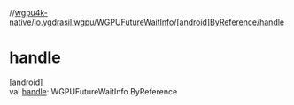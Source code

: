 //[wgpu4k-native](../../../../index.md)/[io.ygdrasil.wgpu](../../index.md)/[WGPUFutureWaitInfo](../index.md)/[[android]ByReference](index.md)/[handle](handle.md)

# handle

[android]\
val [handle](handle.md): WGPUFutureWaitInfo.ByReference